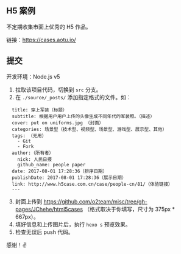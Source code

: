 ## H5 案例
不定期收集市面上优秀的 H5 作品。

链接：https://cases.aotu.io/

## 提交
开发环境：Node.js v5

1. 拉取该项目代码，切换到 `src` 分支。
2. 在 `./source/_posts/` 添加指定格式的文件。如：
```
  title: 穿上军装（标题）
  subtitle: 根据用户用户上传的头像生成不同年代的军装照。（描述）
  cover: put on uniforms.jpg （封面）
  categories: 场景型（技术型、视频型、场景型、游戏型、展示型、其他）
  tags: （无用）
    - Git
    - Fork
  author:（所有者）
    nick: 人民日报
    github_name: people paper
  date: 2017-08-01 17:28:36（排序日期）
  publishDate: 2017-08-01 17:28:36（展示日期）
  link: http://www.h5case.com.cn/case/people-cn/81/（体验链接）
  ---
  ```
3. 封面上传到 https://github.com/o2team/misc/tree/gh-pages/JChehe/html5cases （格式取决于你填写，尺寸为 375px * 667px）。  
4. 填好信息和上传图片后，执行 `hexo s` 预览效果。   
5. 检查无误后 push 代码。   

感谢！✌️
